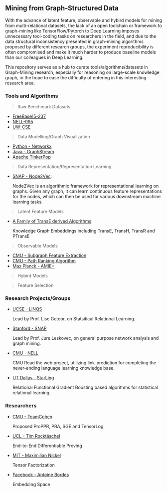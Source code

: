 ## Mining from Graph-Structured Data

With the advance of latent feature, observable and hybird models for mining from multi-relational datasets, the lack of an open toolchain or framework to graph-mining like TensorFlow/Pytorch to Deep Learning imposes unnecessary tool-coding tasks on researchers in the field, and due to the data structural inconsistency presented in graph-mining algorithms proposed by different research groups, the experiment reproducibility is often compromised and make it much harder to produce baseline models than our colleagues in Deep Learning.

This repository serves as a hub to curate tools/algorithms/datasets in Graph-Mining research, especially for reasoning on large-scale knowledge graph, in the hope to ease the difficulty of entering in this interesting research area.

### Tools and Algorithms

> Raw Benchmark Datasets

- [FreeBase15-237](https://www.dropbox.com/sh/afb9teiud7fkig2/AABrwCwQAZmasAQwPzGyNbCOa?dl=0)
- [NELL-995](https://www.dropbox.com/sh/ilvnhkrfv79nyvj/AACD6WhCHNEu_sechVEmg_Fma?dl=0)
- [UW-CSE](https://www.dropbox.com/sh/otz10mtam2xmjn8/AADgjYG2pks0lFN_8hbwF--aa?dl=0)

> Data Modelling/Graph Visualization

- [Python - Networkx](https://networkx.github.io/)
- [Java - GraphStream](http://graphstream-project.org/)
- [Apache TinkerPop](http://tinkerpop.apache.org/)

> Data Representation/Representation Learning

- [SNAP - Node2Vec](https://snap.stanford.edu/node2vec/):

  Node2Vec is an algorithmic framework for representational learning on graphs. Given any graph, it can learn continuous feature representations for the nodes, which can then be used for various downstream machine learning tasks. 

> Latent Feature Models

- [A Family of TransE derived Algorithms](https://github.com/thunlp/KB2E):

  Knowledge Graph Embeddings including TransE, TransH, TransR and PTransE

> Observable Models

- [CMU - Subgraph Feature Extraction](https://github.com/matt-gardner/pra)
- [CMU - Path Ranking Algorithm](https://github.com/noon99jaki/pra)
- [Max Planck - AMIE+](https://www.mpi-inf.mpg.de/departments/databases-and-information-systems/research/yago-naga/amie/)

> Hybird Models

> Feature Selection 

### Research Projects/Groups
- [UCSE - LINQS](https://linqs.soe.ucsc.edu/)
  
  Lead by Prof. Lise Getoor, on Statsitical Relational Learning.
- [Stanford - SNAP](http://snap.stanford.edu/index.html)
  
  Lead by Prof. Jure Leskovec, on general purpose network analysis and graph mining.
- [CMU - NELL](http://rtw.ml.cmu.edu/)
  
  CMU Read the web project, utilizing link-prediction for completing the never-ending language learning knowledge base. 
- [UT Dallas - StarLing](https://starling.utdallas.edu/)
  
  Relational Functional Gradient Boosting based algorithms for statistical relational learning.

### Researchers
- [CMU - TeamCohen](https://wwcohen.github.io/)
  
  Proposed ProPPR, PRA, SGE and TensorLog
- [UCL - Tim Rocktäschel](https://rockt.github.io/)
  
  End-to-End Differentiable Proving
- [MIT - Maximilian Nickel](https://mnick.github.io/)
  
  Tensor Factorization
- [Facebook - Antoine Bordes](https://research.fb.com/people/bordes-antoine/)
  
  Embedding Space


